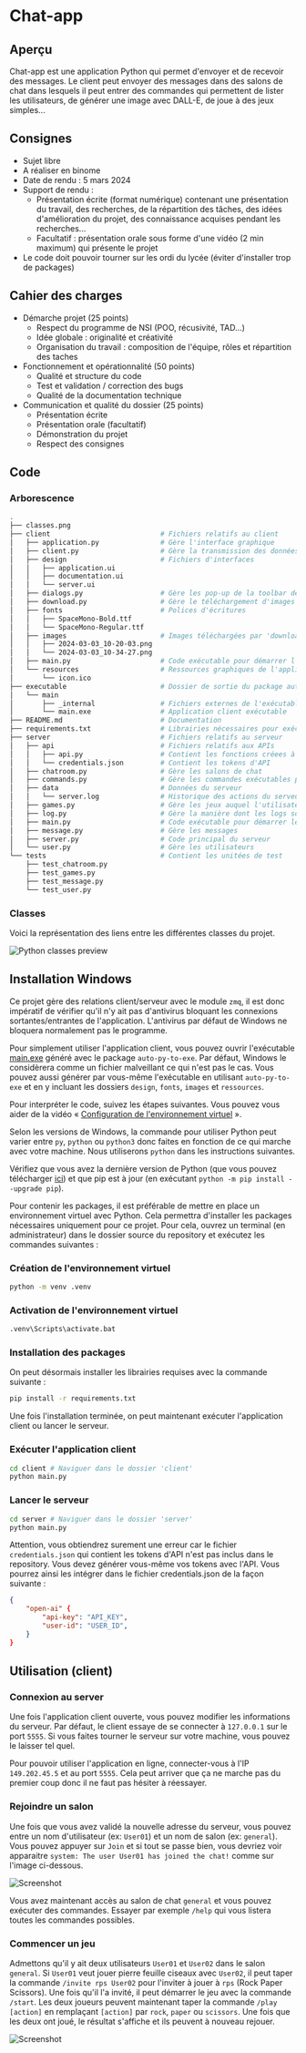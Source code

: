 # Chat-app

## Aperçu

Chat-app est une application Python qui permet d'envoyer et de recevoir des messages. Le client peut envoyer des messages dans des salons de chat dans lesquels il peut entrer des commandes qui permettent de lister les utilisateurs, de générer une image avec DALL-E, de joue à des jeux simples...

## Consignes

-   Sujet libre
-   A réaliser en binome
-   Date de rendu : 5 mars 2024
-   Support de rendu :
    -   Présentation écrite (format numérique) contenant une présentation du travail, des recherches, de la répartition des
        tâches, des idées d'amélioration du projet, des connaissance acquises pendant les recherches...
    -   Facultatif : présentation orale sous forme d'une vidéo (2 min maximum) qui présente le projet
-   Le code doit pouvoir tourner sur les ordi du lycée (éviter d'installer trop de packages)

## Cahier des charges

-   Démarche projet (25 points)
    -   Respect du programme de NSI (POO, récusivité, TAD...)
    -   Idée globale : originalité et créativité
    -   Organisation du travail : composition de l'équipe, rôles et répartition des taches
-   Fonctionnement et opérationnalité (50 points)
    -   Qualité et structure du code
    -   Test et validation / correction des bugs
    -   Qualité de la documentation technique
-   Communication et qualité du dossier (25 points)
    -   Présentation écrite
    -   Présentation orale (facultatif)
    -   Démonstration du projet
    -   Respect des consignes

## Code

### Arborescence

```bash
.
├── classes.png
├── client                           # Fichiers relatifs au client
│   ├── application.py               # Gère l'interface graphique
│   ├── client.py                    # Gère la transmission des données entre le serveur et le client
│   ├── design                       # Fichiers d'interfaces
│   │   ├── application.ui
│   │   ├── documentation.ui
│   │   └── server.ui
│   ├── dialogs.py                   # Gère les pop-up de la toolbar de l'application
│   ├── download.py                  # Gère le téléchargement d'images
│   ├── fonts                        # Polices d'écritures
│   │   ├── SpaceMono-Bold.ttf
│   │   └── SpaceMono-Regular.ttf
│   ├── images                       # Images téléchargées par 'downloads.py'
│   │   ├── 2024-03-03_10-20-03.png
│   │   └── 2024-03-03_10-34-27.png
│   ├── main.py                      # Code exécutable pour démarrer l'application
│   └── resources                    # Ressources graphiques de l'application
│       └── icon.ico
├── executable                       # Dossier de sortie du package auto-py-to-exe
│   └── main 
│       ├── _internal                # Fichiers externes de l'exécutable 
│       └── main.exe                 # Application client exécutable
├── README.md                        # Documentation
├── requirements.txt                 # Librairies nécessaires pour exécuter le code
├── server                           # Fichiers relatifs au serveur
│   ├── api                          # Fichiers relatifs aux APIs
│   │   ├── api.py                   # Contient les fonctions créees à partir des APIs
│   │   └── credentials.json         # Contient les tokens d'API
│   ├── chatroom.py                  # Gère les salons de chat
│   ├── commands.py                  # Gère les commandes exécutables par l'utilisateur
│   ├── data                         # Données du serveur
│   │   └── server.log               # Historique des actions du serveur
│   ├── games.py                     # Gère les jeux auquel l'utilisateur peut jouer
│   ├── log.py                       # Gère la manière dont les logs sont gérés
│   ├── main.py                      # Code exécutable pour démarrer le serveur
│   ├── message.py                   # Gère les messages
│   ├── server.py                    # Code principal du serveur
│   └── user.py                      # Gère les utilisateurs
└── tests                            # Contient les unitées de test
    ├── test_chatroom.py
    ├── test_games.py
    ├── test_message.py
    └── test_user.py
```

### Classes

Voici la représentation des liens entre les différentes classes du projet.

![Python classes preview](resources/classes.png)

## Installation Windows

Ce projet gère des relations client/serveur avec le module `zmq`, il est donc impératif de vérifier qu'il n'y ait pas d'antivirus bloquant les connexions sortantes/entrantes de l'application. L'antivirus par défaut de Windows ne bloquera normalement pas le programme.

Pour simplement utiliser l'application client, vous pouvez ouvrir l'exécutable [main.exe](output/main/main.exe) généré avec le package `auto-py-to-exe`. Par défaut, Windows le considèrera comme un fichier malveillant ce qui n'est pas le cas. Vous pouvez aussi générer par vous-même l'exécutable en utilisant `auto-py-to-exe` et en y incluant les dossiers `design`, `fonts`, `images` et `ressources`.

Pour interpréter le code, suivez les étapes suivantes. Vous pouvez vous aider de la vidéo « [Configuration de l'environnement virtuel](https://youtu.be/Fv3_tDsTktM?si=W1k5NubJR_rJmr8o) ».

Selon les versions de Windows, la commande pour utiliser Python peut varier entre `py`, `python` ou `python3` donc faites en fonction de ce qui marche avec votre machine. Nous utiliserons `python` dans les instructions suivantes.

Vérifiez que vous avez la dernière version de Python (que vous pouvez télécharger [ici](https://www.python.org/downloads/)) et que pip est à jour (en exécutant `python -m pip install --upgrade pip`).

Pour contenir les packages, il est préférable de mettre en place un environnement virtuel avec Python. Cela permettra d'installer les packages nécessaires uniquement pour ce projet. Pour cela, ouvrez un terminal (en administrateur) dans le dossier source du repository et exécutez les commandes suivantes :

### Création de l'environnement virtuel

```bash
python -m venv .venv
```

### Activation de l'environnement virtuel

```bash
.venv\Scripts\activate.bat
```

### Installation des packages

On peut désormais installer les librairies requises avec la commande suivante :

```bash
pip install -r requirements.txt
```

Une fois l'installation terminée, on peut maintenant exécuter l'application client ou lancer le serveur.

### Exécuter l'application client

```bash
cd client # Naviguer dans le dossier 'client'
python main.py
```

### Lancer le serveur

```bash
cd server # Naviguer dans le dossier 'server'
python main.py
```

Attention, vous obtiendrez surement une erreur car le fichier `credentials.json` qui contient les tokens d'API n'est pas inclus dans le repository. Vous devez générer vous-même vos tokens avec l'API. Vous pourrez ainsi les intégrer dans le fichier credentials.json de la façon suivante :

```json
{
    "open-ai" {
        "api-key": "API_KEY",
        "user-id": "USER_ID",
    }
}

```

## Utilisation (client)

### Connexion au server

Une fois l'application client ouverte, vous pouvez modifier les informations du serveur. Par défaut, le client essaye de se connecter à `127.0.0.1` sur le port `5555`. Si vous faites tourner le serveur sur votre machine, vous pouvez le laisser tel quel.

Pour pouvoir utiliser l'application en ligne, connecter-vous à l'IP `149.202.45.5` et au port `5555`. Cela peut arriver que ça ne marche pas du premier coup donc il ne faut pas hésiter à réessayer.

### Rejoindre un salon

Une fois que vous avez validé la nouvelle adresse du serveur, vous pouvez entre un nom d'utilisateur (ex: `User01`) et un nom de salon (ex: `general`). Vous pouvez appuyer sur `Join` et si tout se passe bien, vous devriez voir apparaitre `system: The user User01 has joined the chat!` comme sur l'image ci-dessous.

![Screenshot](resources/MainWindow01.png)

Vous avez maintenant accès au salon de chat `general` et vous pouvez exécuter des commandes. Essayer par exemple `/help` qui vous listera toutes les commandes possibles.

### Commencer un jeu

Admettons qu'il y ait deux utilisateurs `User01` et `User02` dans le salon `general`. Si `User01` veut jouer pierre feuille ciseaux avec `User02`, il peut taper la commande `/invite rps User02` pour l'inviter à jouer à `rps` (Rock Paper Scissors). Une fois qu'il l'a invité, il peut démarrer le jeu avec la commande `/start`. Les deux joueurs peuvent maintenant taper la commande `/play [action]` en remplaçant `[action]` par `rock`, `paper` ou `scissors`. Une fois que les deux ont joué, le résultat s'affiche et ils peuvent à nouveau rejouer.

![Screenshot](resources/game_example.png)

